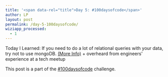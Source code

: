 ```yaml
---
title: '<span data-rel="title">Day 5: #100daysofcode</span>'
author: LP
layout: post
permalink: /day-5-100daysofcode/
wiziapp_processed:
  - 1
---
```


<p>
  Today I Learned: If you need to do a lot of relational queries with your data, try not to use mongoDB. <a href="http://www.sarahmei.com/blog/2013/11/11/why-you-should-never-use-mongodb/">(More Info)</a> + overheard from engineers' experience at a tech meetup
</p>

<p>
  This post is a part of the <a href="http://www.thecodingdiaries.com/the-100daysofcode-challenge/#sthash.eAFLTbDO.dpbs">#100daysofcode</a> challenge.
</p>